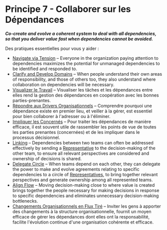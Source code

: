 [:menu-title]: # "Collaborer sur les Dépendances"

# Principe 7 - Collaborer sur les Dépendances

**_Co-create and evolve a coherent system to deal with all dependencies, so that you deliver value fast when dependencies cannot be avoided._**

Des pratiques essentielles pour vous y aider :

- [Navigate via Tension](section:navigate-via-tension) – Everyone in the organization paying attention to dependencies maximizes the potential for unmanaged dependencies to be identified and responded to.
- [Clarify and Develop Domains](section:clarify-and-develop-domains) – When people understand their own areas of responsibility, and those of others too, they also understand where collaboration on dependencies will be necessary.
- [Visualizer le Travail](section:visualize-work) – Visualiser les tâches et les dépendances entre elles rend la gestion des dépendances en coopération avec les bonnes parties-prenantes.
- [Répondre aux Drivers Organisationnels](section:respond-to-organizational-drivers) – Comprendre pourquoi une dépendance existe en premier lieu, et veiller à la gérer, est essentiel pour bien collaborer à l'adresser ou à l'éliminer.
- [Impliquer les Concernés](section:involve-those-affected) – Pour traiter les dépendances de manière efficace, il est souvent utile de rassembler les points de vue de toutes les parties prenantes (concernées) et de les impliquer dans le processus décisionnel.
- [Linking](section:linking) – Dependencies between two teams can often be addressed effectively by sending a [Representative](section:representative) to the decision-making of the other team, to ensure all relevant perspectives are considered and ownership of decisions is shared.
- [Delegate Circle](section:delegate-circle) – When teams depend on each other, they can delegate the power to make and evolve agreements relating to specific dependencies to a circle of [Representatives](section:representative), to bring together relevant perspectives and generate ownership among all represented teams.
- [Align Flow](section:align-flow) – Moving decision-making close to where value is created brings together the people necessary for making decisions in response to specific dependencies and eliminates unnecessary decision-making bottlenecks.
- [Changements Organisationnels en Flux Tiré](section:create-a-pull-system-for-organizational-change) – Inviter les gens à apporter des changements à la structure organisationnelle, fournit un moyen efficace de gérer les dépendances dont elles ont la responsabilité, facilite l'évolution continue d'une organisation cohérente et efficace.
